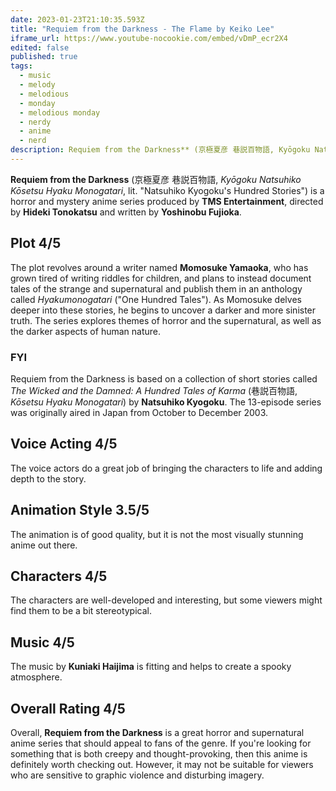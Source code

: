 ```yaml
---
date: 2023-01-23T21:10:35.593Z
title: "Requiem from the Darkness - The Flame by Keiko Lee"
iframe_url: https://www.youtube-nocookie.com/embed/vDmP_ecr2X4
edited: false
published: true
tags:
  - music
  - melody
  - melodious
  - monday
  - melodious monday
  - nerdy
  - anime
  - nerd
description: Requiem from the Darkness** (京極夏彦 巷説百物語, Kyōgoku Natsuhiko Kōsetsu Hyaku Monogatari, lit. "Natsuhiko Kyogoku's Hundred Stories")
---
```


**Requiem from the Darkness** (京極夏彦 巷説百物語, _Kyōgoku Natsuhiko Kōsetsu Hyaku Monogatari_, lit. "Natsuhiko Kyogoku's Hundred Stories") is a horror and mystery anime series produced by **TMS Entertainment**, directed by **Hideki Tonokatsu** and written by **Yoshinobu Fujioka**.

## Plot 4/5
The plot revolves around a writer named **Momosuke Yamaoka**, who has grown tired of writing riddles for children, and plans to instead document tales of the strange and supernatural and publish them in an anthology called _Hyakumonogatari_ ("One Hundred Tales"). As Momosuke delves deeper into these stories, he begins to uncover a darker and more sinister truth. The series explores themes of horror and the supernatural, as well as the darker aspects of human nature.

### FYI
Requiem from the Darkness is based on a collection of short stories called _The Wicked and the Damned: A Hundred Tales of Karma_ (巷説百物語, _Kōsetsu Hyaku Monogatari_) by **Natsuhiko Kyogoku**. The 13-episode series was originally aired in Japan from October to December 2003.

## Voice Acting 4/5
The voice actors do a great job of bringing the characters to life and adding depth to the story. 

## Animation Style 3.5/5
The animation is of good quality, but it is not the most visually stunning anime out there.

## Characters 4/5
The characters are well-developed and interesting, but some viewers might find them to be a bit stereotypical. 

## Music 4/5
The music by **Kuniaki Haijima** is fitting and helps to create a spooky atmosphere.

## Overall Rating 4/5
Overall, **Requiem from the Darkness** is a great horror and supernatural anime series that should appeal to fans of the genre. If you're looking for something that is both creepy and thought-provoking, then this anime is definitely worth checking out. However, it may not be suitable for viewers who are sensitive to graphic violence and disturbing imagery.
